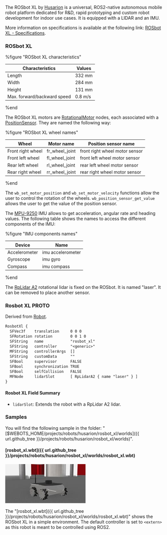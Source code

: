 The ROSbot XL by [Husarion](https://husarion.com/) is a universal, ROS2-native autonomous mobile robot platform dedicated for R&D, rapid prototyping and custom robot development for indoor use cases.
It is equipped with a LIDAR and an IMU.

More information on specifications is available at the following link: [ROSbot XL - Specifications](https://husarion.com/manuals/rosbot-xl/#specification).

### ROSbot XL

%figure "ROSbot XL characteristics"

| Characteristics             | Values       |
| --------------------------- | ------------ |
| Length                      | 332 mm       |
| Width                       | 284 mm       |
| Height                      | 131 mm       |
| Max. forward/backward speed | 0.8 m/s      |

%end

The ROSbot XL motors are [RotationalMotor](../reference/rotationalmotor.md) nodes, each associated with a [PositionSensor](../reference/positionsensor.md).
They are named the following way:

%figure "ROSbot XL wheel names"

| Wheel                | Motor name     | Position sensor name           |
| -------------------- | ---------------| ------------------------------ |
| Front right wheel    | fr\_wheel\_joint | front right wheel motor sensor |
| Front left wheel     | fl\_wheel\_joint | front left wheel motor sensor  |
| Rear left wheel      | rl\_wheel\_joint | rear left wheel motor sensor   |
| Rear right wheel     | rr\_wheel\_joint | rear right wheel motor sensor  |

%end

The `wb_set_motor_position` and `wb_set_motor_velocity` functions allow the user to control the rotation of the wheels.
`wb_position_sensor_get_value` allows the user to get the value of the position sensor.

The [MPU-9250](imu-sensors.md#mpu-9250) IMU allows to get acceleration, angular rate and heading values.
The following table shows the names to access the different components of the IMU:

%figure "IMU components names"

| Device        | Name                        |
| ------------- | --------------------------- |
| Accelerometer | imu accelerometer           |
| Gyroscope     | imu gyro                    |
| Compass       | imu compass                 |

%end

The [RpLidar A2](lidar-sensors.md#slamtec-rplidar-a2) rotational lidar is fixed on the ROSbot.
It is named "laser".
It can be removed to place another sensor.

### Rosbot XL PROTO

Derived from [Robot](https://cyberbotics.com/doc/reference/robot).

```
RosbotXl {
  SFVec3f    translation     0 0 0
  SFRotation rotation        0 0 1 0
  SFString   name            "rosbot_xl"
  SFString   controller      "<generic>"
  MFString   controllerArgs  []
  SFString   customData      ""
  SFBool     supervisor      FALSE
  SFBool     synchronization TRUE
  SFBool     selfCollision   FALSE
  MFNode     lidarSlot       [ RpLidarA2 { name "laser" } ]
}
```

#### Rosbot XL Field Summary

- `lidarSlot`: Extends the robot with a RpLidar A2 lidar.

### Samples

You will find the following sample in the folder: "[$WEBOTS\_HOME/projects/robots/husarion/rosbot\_xl/worlds]({{ url.github_tree }}/projects/robots/husarion/rosbot\_xl/worlds)".

#### [rosbot\_xl.wbt]({{ url.github_tree }}/projects/robots/husarion/rosbot\_xl/worlds/rosbot\_xl.wbt)

![rosbot\_xl.png](images/rosbot_xl/rosbot_xl.wbt.thumbnail.jpg)

The "[rosbot\_xl.wbt]({{ url.github_tree }}/projects/robots/husarion/rosbot\_xl/worlds/rosbot\_xl.wbt)" shows the ROSbot XL in a simple environment.
The default controller is set to `<extern>` as this robot is meant to be controlled using ROS2.
